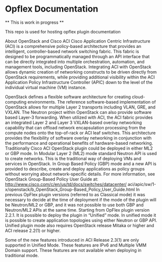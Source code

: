 # Opflex Documentation


** This is work in progress **

This repo is used for hosting opflex plugin documentation

About OpenStack and Cisco ACI
Cisco Application Centric Infrastructure (ACI) is a comprehensive policy-based architecture that provides an
intelligent, controller-based network switching fabric. This fabric is designed to be programmatically managed
through an API interface that can be directly integrated into multiple orchestration, automation, and management
tools, including OpenStack. Integrating ACI with OpenStack allows dynamic creation of networking constructs
to be driven directly from OpenStack requirements, while providing additional visibility within the ACI
Application Policy Infrastructure Controller (APIC) down to the level of the individual virtual machine (VM)
instance.

OpenStack defines a flexible software architecture for creating cloud-computing environments. The reference
software-based implementation of OpenStack allows for multiple Layer 2 transports including VLAN, GRE,
and VXLAN. The Neutron project within OpenStack can also provide software based Layer-3 forwarding.
When utilized with ACI, the ACI fabric provides an integrated Layer 2 and Layer 3 VXLAN-based overlay
networking capability that can offload network encapsulation processing from the compute nodes onto the
top-of-rack or ACI leaf switches. This architecture provides the flexibility of software overlay networking in
conjunction with the performance and operational benefits of hardware-based networking.
Traditionally Cisco ACI OpenStack plugin could be deployed in either ML2 or GBP mode. In Modular Layer
2 (ML2) mode standard Neutron API is used to create networks. This is the traditional way of deploying VMs
and services in OpenStack. In Group Based Policy (GBP) mode and a new API is provided to describe, create
and deploy applications as policy groups without worrying about network-specific details. For more information,
see OpenStack Group-Based Policy User Guide at: http://www.cisco.com/c/en/us/td/docs/switches/datacenter/
aci/apic/sw/1-x/openstack/b_OpenStack_Group-Based_Policy_User_Guide.html
In previous OpFlex plugin versions (referred to as Classical mode) it was necessary to decide at the time of
deployment if the mode of the plugin will be Neutron/ML2 or GBP, and it was not possible to use both GBP
and Neutron/ML2 APIs at the same time. Starting from OpFlex plugin version 2.2.1. It is possible to deploy
the plugin in “Unified” mode. In unified mode it is possible to create application topologies using either
Neutron or GBP API. Unified plugin mode also requires OpenStack release Mitaka or higher and ACI release
2.2(1) or higher.


Some of the new features introduced in ACI Release 2.3(1) are only supported in Unified Mode. These features
are IPv6 and Multiple VMM Domain support. These features are not available when deploying in traditional
mode.


